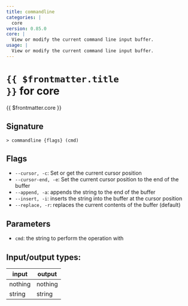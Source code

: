 ```yaml
---
title: commandline
categories: |
  core
version: 0.85.0
core: |
  View or modify the current command line input buffer.
usage: |
  View or modify the current command line input buffer.
---
```

<!-- This file is automatically generated. Please edit the command in https://github.com/nushell/nushell instead. -->

# <code>{{ $frontmatter.title }}</code> for core

<div class='command-title'>{{ $frontmatter.core }}</div>

## Signature

```> commandline {flags} (cmd)```

## Flags

 -  `--cursor, -c`: Set or get the current cursor position
 -  `--cursor-end, -e`: Set the current cursor position to the end of the buffer
 -  `--append, -a`: appends the string to the end of the buffer
 -  `--insert, -i`: inserts the string into the buffer at the cursor position
 -  `--replace, -r`: replaces the current contents of the buffer (default)

## Parameters

 -  `cmd`: the string to perform the operation with


## Input/output types:

| input   | output  |
| ------- | ------- |
| nothing | nothing |
| string  | string  |